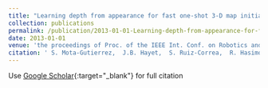 ```yaml
---
title: "Learning depth from appearance for fast one-shot 3-D map initialization in VSLAM systems"
collection: publications
permalink: /publication/2013-01-01-Learning-depth-from-appearance-for-fast-one-shot-3-D-map-initialization-in-VSLAM-systems
date: 2013-01-01
venue: 'the proceedings of Proc. of the IEEE Int. Conf. on Robotics and Automation, ISBN: 978-1-4673-5641-1'
citation: ' S. Mota-Gutierrez,  J.B. Hayet,  S. Ruiz-Correa,  R. Hasimoto-Beltran,  C. Zubieta-Rico, &quot;Learning depth from appearance for fast one-shot 3-D map initialization in VSLAM systems.&quot; the proceedings of Proc. of the IEEE Int. Conf. on Robotics and Automation, ISBN: 978-1-4673-5641-1, 2013.'
---
```

Use [Google Scholar](https://scholar.google.com/scholar?q=Learning+depth+from+appearance+for+fast+one+shot+3+D+map+initialization+in+VSLAM+systems){:target="_blank"} for full citation